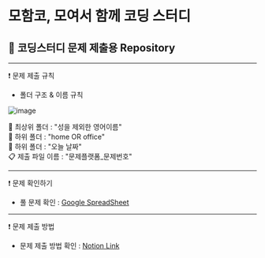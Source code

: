 # 모함코, 모여서 함께 코딩 스터디
  
## 📝 코딩스터디 문제 제출용 Repository

---

❗ 문제 제출 규칙

- 폴더 구조 & 이름 규칙  
  
![image](https://user-images.githubusercontent.com/23613481/155912370-903e4747-fb60-41d9-ac5e-f71e4bc8154e.png)

📂 최상위 폴더 : "성을 제외한 영어이름"  
📂 하위 폴더 : "home OR office"  
📂 하위 폴더 : "오늘 날짜"  
📋 제출 파일 이름 : "문제플랫폼_문제번호" 

---

❗ 문제 확인하기  


- 풀 문제 확인 : [Google SpreadSheet](https://docs.google.com/spreadsheets/d/1RxnnA7e-4uVIxxs-MBGXKJGQbVVeh4qFAQaPwTLo214/edit?usp=sharing)  

---

❗ 문제 제출 방법   
    
- 문제 제출 방법 확인 : [Notion Link](https://bitter-satellite-819.notion.site/57e12a7522764e0497245cbc6aabb27d)  

